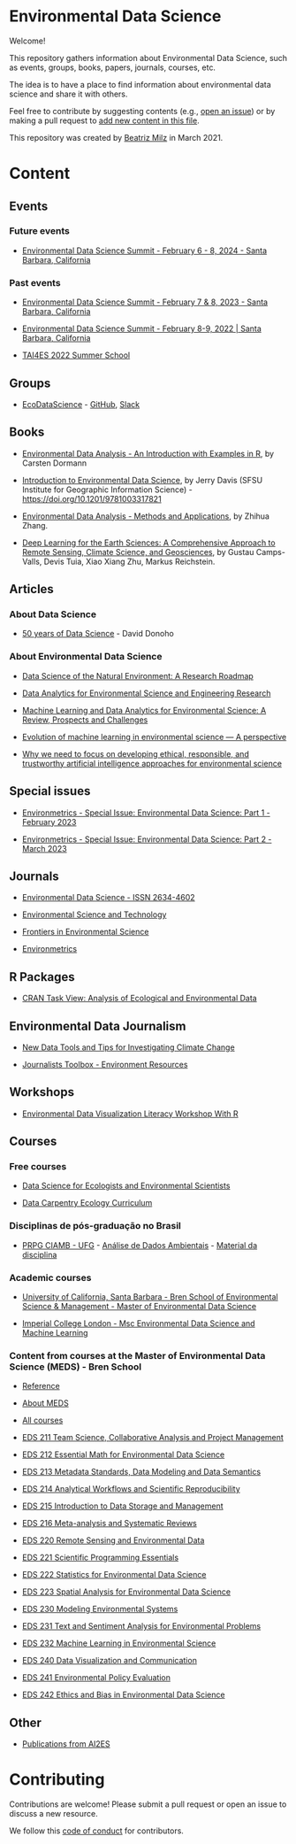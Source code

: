 # Environmental Data Science
Welcome!

This repository gathers information about Environmental Data Science, such as events, groups, books, papers, journals, courses, etc.

The idea is to have a place to find information about environmental data science and share it with others.

Feel free to contribute by suggesting contents (e.g., [open an issue](https://github.com/beatrizmilz/Environmental-Data-Science/issues)) or by making a pull request to [add new content in this file](https://github.com/beatrizmilz/Environmental-Data-Science/blob/main/README.Rmd).

This repository was created by [Beatriz Milz](https://beamilz.com/) in March 2021.

# Content

## Events

### Future events

- [Environmental Data Science Summit - February 6 - 8, 2024 - Santa Barbara, California](https://www.nceas.ucsb.edu/environmental-data-science-summit)

### Past events

- [Environmental Data Science Summit - February 7 & 8, 2023 - Santa Barbara, California](https://eds-summit.github.io/)

- [Environmental Data Science Summit - February 8-9, 2022 \| Santa Barbara, California](https://eds-summit.github.io/)

- [TAI4ES 2022 Summer School](https://www2.cisl.ucar.edu/events/tai4es-2022-summer-school)

## Groups

- [EcoDataScience](https://eco-data-science.github.io/) - [GitHub](https://github.com/eco-data-science), [Slack](https://join.slack.com/t/ecodatascience/shared_invite/enQtNTE1MjAxMTU2NjQwLTZmYjQ5OGIyNjM0YTM4ZDhiMTA2Njc1Mjg2YjFlYWEwZDhlNjJmMTE3MzI2ZmM4ZTJhYTczNmZhYjk3YTI5NjU)

## Books

- [Environmental Data Analysis - An Introduction with Examples in R](https://link.springer.com/book/10.1007/978-3-030-55020-2), by Carsten Dormann

- [Introduction to Environmental Data Science](https://bookdown.org/igisc/EnvDataSci/), by Jerry Davis (SFSU Institute for Geographic Information Science) - <https://doi.org/10.1201/9781003317821>

- [Environmental Data Analysis - Methods and Applications](https://www.degruyter.com/document/doi/10.1515/9783111012681/html?lang=en), by Zhihua Zhang.

- [Deep Learning for the Earth Sciences: A Comprehensive Approach to Remote Sensing, Climate Science, and Geosciences](https://onlinelibrary.wiley.com/doi/book/10.1002/9781119646181), by Gustau Camps-Valls, Devis Tuia, Xiao Xiang Zhu, Markus Reichstein.

## Articles

### About Data Science

- [50 years of Data Science](https://www.tandfonline.com/doi/full/10.1080/10618600.2017.1384734) - David Donoho

### About Environmental Data Science

- [Data Science of the Natural Environment: A Research Roadmap](https://doi.org/10.3389/fenvs.2019.00121)

- [Data Analytics for Environmental Science and Engineering Research](https://doi.org/10.1021/acs.est.1c01026)

- [Machine Learning and Data Analytics for Environmental Science: A Review, Prospects and Challenges](https://iopscience.iop.org/article/10.1088/1757-899X/955/1/012107/meta)

- [Evolution of machine learning in environmental science — A perspective](https://doi.org/10.1017/eds.2022.2)

- [Why we need to focus on developing ethical, responsible, and trustworthy artificial intelligence approaches for environmental science](https://doi.org/10.1017/eds.2022.5)

## Special issues

- [Environmetrics - Special Issue: Environmental Data Science: Part 1 - February 2023](https://onlinelibrary.wiley.com/toc/1099095x/2023/34/1)

- [Environmetrics - Special Issue: Environmental Data Science: Part 2 - March 2023](https://onlinelibrary.wiley.com/toc/1099095x/2023/34/2)


## Journals

- [Environmental Data Science - ISSN 2634-4602](https://www.cambridge.org/core/journals/environmental-data-science)

- [Environmental Science and Technology](https://pubs.acs.org/journal/esthag)

- [Frontiers in Environmental Science](https://www.frontiersin.org/journals/environmental-science)

- [Environmetrics](https://onlinelibrary.wiley.com/toc/1099095x/current)


## R Packages

- [CRAN Task View: Analysis of Ecological and Environmental Data](https://cran.r-project.org/web/views/Environmetrics.html)

## Environmental Data Journalism

- [New Data Tools and Tips for Investigating Climate Change](https://gijn.org/stories/new-data-tools-and-tips-for-investigating-climate-change/)

- [Journalists Toolbox - Environment Resources](https://www.journaliststoolbox.org/2023/05/25/miscellaneous_environment_sites/)

## Workshops

- [Environmental Data Visualization Literacy Workshop With R](https://www.library.upenn.edu/rdds/work/r-data-visualization-workshop)

## Courses

### Free courses

- [Data Science for Ecologists and Environmental Scientists](https://ourcodingclub.github.io/course)

- [Data Carpentry Ecology Curriculum](https://datacarpentry.org/lessons/#ecology-workshop)

### Disciplinas de pós-graduação no Brasil

- [PRPG CIAMB - UFG](https://ciamb.prpg.ufg.br/) - [Análise de Dados Ambientais](https://files.cercomp.ufg.br/weby/up/104/o/An%C3%A1lise_de_Dados_Ambientais.pdf) - [Material da disciplina](https://lhmet.github.io/adar-ebook/)

### Academic courses

- [University of California, Santa Barbara - Bren School of Environmental Science & Management - Master of Environmental Data Science](https://bren.ucsb.edu/masters-programs/master-environmental-data-science)

- [Imperial College London - Msc Environmental Data Science and Machine Learning](https://www.imperial.ac.uk/study/pg/earth-science/environmental-data-science-machine-learning/)

### Content from courses at the Master of Environmental Data Science (MEDS) - Bren School

- [Reference](https://my.sa.ucsb.edu/catalog/Current/CollegesDepartments/bren/Index.aspx?DeptTab=Graduate)

- [About MEDS](https://ucsb-meds.github.io/)

- [All courses](https://ucsb-meds.github.io/courses.html)

- [EDS 211 Team Science, Collaborative Analysis and Project
  Management](https://bbest.github.io/eds211-team/)  

- [EDS 212 Essential Math for Environmental Data
  Science](https://allisonhorst.github.io/EDS_212_essential-math/)

- [EDS 213 Metadata Standards, Data Modeling and Data
  Semantics](https://brunj7.github.io/EDS-213-metadata/)

- [EDS 214 Analytical Workflows and Scientific
  Reproducibility](https://brunj7.github.io/EDS-214-analytical-workflows/)

- [EDS 215 Introduction to Data Storage and
  Management](https://jamesfrew.github.io/EDS_215_data_management/)

- [EDS 216 Meta-analysis and Systematic
  Reviews](https://ucsbhydro.github.io/EDS_216_meta-analysis/)

- [EDS 220 Remote Sensing and Environmental
  Data](https://samanthastevenson.github.io/EDS220_site/)

- [EDS 221 Scientific Programming
  Essentials](https://allisonhorst.github.io/EDS_221_programming-essentials/)

- [EDS 222 Statistics for Environmental Data
  Science](https://tcarleton.github.io/EDS-222-stats/)

- [EDS 223 Spatial Analysis for Environmental Data
  Science](https://jamesfrew.github.io/EDS_223_spatial_analysis/)

- [EDS 230 Modeling Environmental
  Systems](https://naomitague.github.io/ESM232_course/)

- [EDS 231 Text and Sentiment Analysis for Environmental
  Problems](https://maro406.github.io/EDS_231-text-sentiment/)

- [EDS 232 Machine Learning in Environmental
  Science](https://bbest.github.io/eds232-ml/)

- [EDS 240 Data Visualization and
  Communication](https://bren.ucsb.edu/courses/eds-240)

- [EDS 241 Environmental Policy
  Evaluation](https://bren.ucsb.edu/courses/eds-241)

- [EDS 242 Ethics and Bias in Environmental Data
  Science](https://bren.ucsb.edu/courses/eds-242)

## Other

- [Publications from AI2ES](https://www.ai2es.org/publications/)

# Contributing

Contributions are welcome! Please submit a pull request or open an issue to discuss a new resource.

We follow this [code of conduct](https://www.contributor-covenant.org/version/2/1/code_of_conduct/) for contributors.
